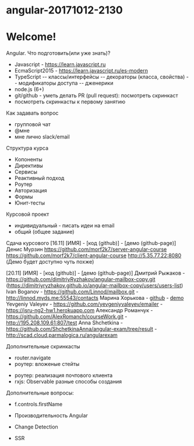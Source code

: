 # angular-20171012-2130

# Welcome!

Angular. Что подготовить(или уже знать)?
- Javascript - https://learn.javascript.ru
- EcmaScript2015 - https://learn.javascript.ru/es-modern 
- TypeScript
  -- классы/интерфейсы
  -- декораторы (класса, свойства)
  -- модификаторы доступа
  -- дженерики
- node.js (6+)  
- git/github - уметь делать PR (pull request): посмотреть скринкаст
- посмотреть скринкасты к первому занятию


Как задавать вопрос
- групповой чат
- @мне
- мне лично slack/email


Структура курса
- Копоненты
- Директивы
- Сервисы
- Реактивный подход
- Роутер
- Авторизация
- Формы
- Юнит-тесты


Курсовой проект
- индивидуальный - писать идеи на email
- общий (общее задание)


Сдача курсового
[16.11]
[ИМЯ] - [код (github)] - [демо (github-page)]
Денис Мурзин 
https://github.com/morf2k7/server-angular-course
https://github.com/morf2k7/client-angular-course
http://5.35.77.22:8080 (Демо будет доступно чуть похже)



[20.11] 
[ИМЯ] - [код (github)] - [демо (github-page)]
Дмитрий Рыжаков -  https://github.com/dimitriyRyzhakov/angular-mailbox-copy.git (https://dimitriyryzhakov.github.io/angular-mailbox-copy/users/users-list)
Ivan Boganov -  https://github.com/Linnod/mailbox.git - http://linnod.myds.me:55543/contacts
Марина Хорькова - [github](https://github.com/va-loo/angular-mail-project) - [demo](http://valoo.ru/)
Yevgeniy Valeyev - https://github.com/yevgeniyvaleyev/emailer - https://jsru-ng2-hw1.herokuapp.com 
Александр Романчук -  https://github.com/AlexRomanch/courseWork.git  -  http://195.208.109.61:807/test
Anna Shchetkina - https://github.com/ShchetkinaAnna/angular-exam/tree/result - http://scad.cloud.parmalogica.ru/angularexam


Дополнительные скринкасты
+ router.navigate
+ роутер: вложеные стейты
- роутер: реализация почтового клиента
- rxjs: Observable разные способы создания


Дополнительные вопросы:

- f.controls.firstName

- Производительность Angular
- Change Detection
- SSR
